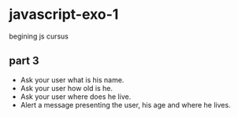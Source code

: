 # javascript-exo-1
 begining js cursus
 
## part 3

- Ask your user what is his name.
- Ask your user how old is he.
- Ask your user where does he live.
- Alert a message presenting the user, his age and where he lives.